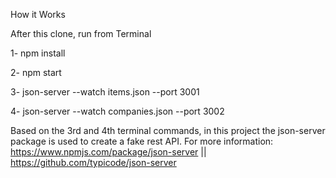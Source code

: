 How it Works


After this clone, run from Terminal

1- npm install

2- npm start

3- json-server --watch items.json --port 3001

4- json-server --watch companies.json --port 3002

Based on the 3rd and 4th terminal commands, in this project the json-server package is used to create a fake rest API. For more information: https://www.npmjs.com/package/json-server || https://github.com/typicode/json-server
